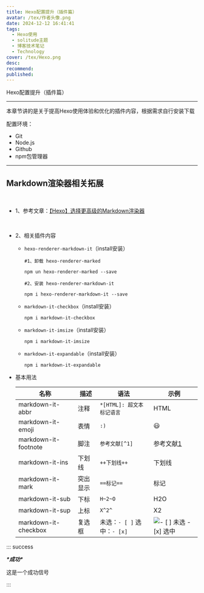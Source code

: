 ```yaml
---
title: Hexo配置提升（插件篇）
avatar: /tex/作者头像.png
date: 2024-12-12 16:41:41
tags:
  - Hexo使用
  - solitude主题
  - 博客技术笔记
  - Technology
cover: /tex/Hexo.png
desc:
recommend:
published:
---
```


Hexo配置提升（插件篇）

---

本章节讲的是关于提高Hexo使用体验和优化的插件内容，根据需求自行安装下载



配置环境：

- Git
- Node.js
- Github
- npm包管理器

---



## Markdown渲染器相关拓展

<br/>

- 1、参考文章：[【Hexo】选择更高级的Markdown渲染器](https://blog.csdn.net/qq_42951560/article/details/123596899)

<br/>

- 2、相关插件内容

  - `hexo-renderer-markdown-it`（install安装）

    ```shell
    #1、卸载 hexo-renderer-marked
    
    npm un hexo-renderer-marked --save
    
    #2、安装 hexo-renderer-markdown-it
    
    npm i hexo-renderer-markdown-it --save
    ```

    

  - `markdown-it-checkbox`（install安装）

    ```shell
    npm i markdown-it-checkbox
    ```

    

  - `markdown-it-imsize`（install安装）

    ```shell
    npm i markdown-it-imsize
    ```

    

  - `markdown-it-expandable`（install安装）

    ```shell
    npm i markdown-it-expandable
    ```

- 基本用法

  | 名称                 | 描述     | 语法                        | 示例                                                         |
  | -------------------- | -------- | --------------------------- | ------------------------------------------------------------ |
  | markdown-it-abbr     | 注释     | `*[HTML]: 超文本标记语言`   | HTML                                                         |
  | markdown-it-emoji    | 表情     | `:)`                        | 😃                                                            |
  | markdown-it-footnote | 脚注     | `参考文献[^1]`              | 参考文献[1](https://blog.csdn.net/qq_42951560/article/details/123596899#fn1) |
  | markdown-it-ins      | 下划线   | `++下划线++`                | 下划线                                                       |
  | markdown-it-mark     | 突出显示 | `==标记==`                  | 标记                                                         |
  | markdown-it-sub      | 下标     | `H~2~O`                     | H2O                                                          |
  | markdown-it-sup      | 上标     | `X^2^`                      | X2                                                           |
  | markdown-it-checkbox | 复选框   | 未选：`- [ ]` 选中：`- [x]` | ![- [ ] 未选  - [x] 选中](/Blog/20241212164515192.png) |

  

::: success

***\*成功\****

这是一个成功信号

:::
